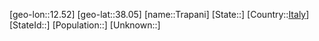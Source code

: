 ﻿---
location: [38.05,12.52]
type: City
tags:
- geo/City


SpocWebEntityId: 34947
isDeleted: false
confidential: public

---
[geo-lon::12.52]
[geo-lat::38.05]
[name::Trapani]
[State::]
[Country::[Italy](geo/Continent/Europe/Italy.md)]
[StateId::]
[Population::]
[Unknown::]

